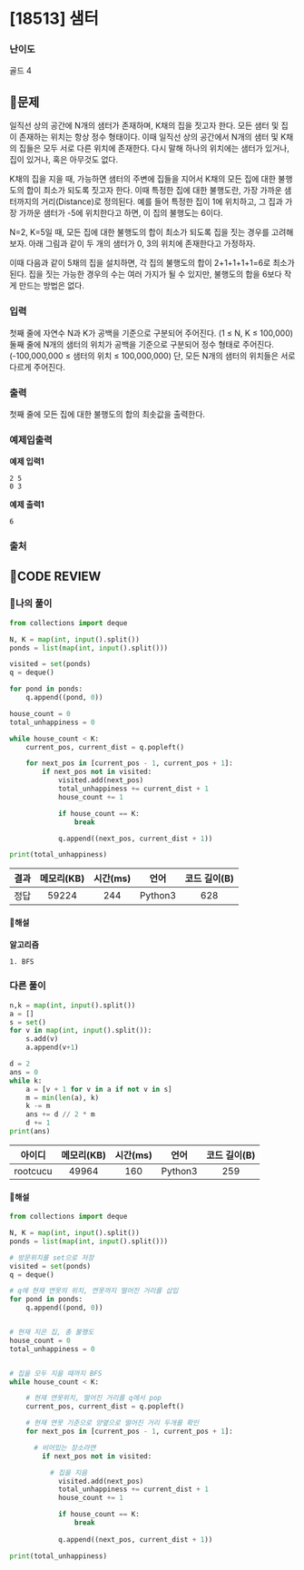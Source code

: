 # [18513] 샘터

### **난이도**
골드 4
## **📝문제**
일직선 상의 공간에 N개의 샘터가 존재하며, K채의 집을 짓고자 한다. 모든 샘터 및 집이 존재하는 위치는 항상 정수 형태이다. 이때 일직선 상의 공간에서 N개의 샘터 및 K채의 집들은 모두 서로 다른 위치에 존재한다. 다시 말해 하나의 위치에는 샘터가 있거나, 집이 있거나, 혹은 아무것도 없다.

K채의 집을 지을 때, 가능하면 샘터의 주변에 집들을 지어서 K채의 모든 집에 대한 불행도의 합이 최소가 되도록 짓고자 한다. 이때 특정한 집에 대한 불행도란, 가장 가까운 샘터까지의 거리(Distance)로 정의된다. 예를 들어 특정한 집이 1에 위치하고, 그 집과 가장 가까운 샘터가 -5에 위치한다고 하면, 이 집의 불행도는 6이다.

N=2, K=5일 때, 모든 집에 대한 불행도의 합이 최소가 되도록 집을 짓는 경우를 고려해보자. 아래 그림과 같이 두 개의 샘터가 0, 3의 위치에 존재한다고 가정하자.



이때 다음과 같이 5채의 집을 설치하면, 각 집의 불행도의 합이 2+1+1+1+1=6로 최소가 된다. 집을 짓는 가능한 경우의 수는 여러 가지가 될 수 있지만, 불행도의 합을 6보다 작게 만드는 방법은 없다.


### **입력**
첫째 줄에 자연수 N과 K가 공백을 기준으로 구분되어 주어진다. (1 ≤ N, K ≤ 100,000) 둘째 줄에 N개의 샘터의 위치가 공백을 기준으로 구분되어 정수 형태로 주어진다. (-100,000,000 ≤ 샘터의 위치 ≤ 100,000,000) 단, 모든 N개의 샘터의 위치들은 서로 다르게 주어진다.
### **출력**
첫째 줄에 모든 집에 대한 불행도의 합의 최솟값을 출력한다.
### **예제입출력**

**예제 입력1**

```
2 5
0 3
```

**예제 출력1**

```
6
```

### **출처**

## **🧐CODE REVIEW**

### **🧾나의 풀이**

```python
from collections import deque

N, K = map(int, input().split())
ponds = list(map(int, input().split()))

visited = set(ponds)
q = deque()

for pond in ponds:
    q.append((pond, 0))

house_count = 0
total_unhappiness = 0

while house_count < K:
    current_pos, current_dist = q.popleft()

    for next_pos in [current_pos - 1, current_pos + 1]:
        if next_pos not in visited:
            visited.add(next_pos)
            total_unhappiness += current_dist + 1
            house_count += 1

            if house_count == K:
                break

            q.append((next_pos, current_dist + 1))

print(total_unhappiness)
```

결과	| 메모리(KB) |	시간(ms) |	언어 |	코드 길이(B)
:----:|:-----:|:-----:|:-----:|:--------:
정답|59224|244|Python3|628
#### **📝해설**

**알고리즘**
```
1. BFS
```

### **다른 풀이**

```python
n,k = map(int, input().split())
a = []
s = set()
for v in map(int, input().split()):
    s.add(v)
    a.append(v+1)

d = 2
ans = 0
while k:
    a = [v + 1 for v in a if not v in s]
    m = min(len(a), k)
    k -= m
    ans += d // 2 * m
    d += 1
print(ans)
```

아이디 | 메모리(KB) |	시간(ms) |	언어 |	코드 길이(B) 
:-----:|:-----:|:-----:|:----:|:--------:
rootcucu|49964|160|Python3|259
#### **📝해설**

```python
from collections import deque

N, K = map(int, input().split())
ponds = list(map(int, input().split()))

# 방문위치를 set으로 저장
visited = set(ponds)
q = deque()

# q에 현재 연못의 위치, 연못까지 떨어진 거리를 삽입
for pond in ponds:
    q.append((pond, 0))


# 현재 지은 집, 총 불행도
house_count = 0
total_unhappiness = 0


# 집을 모두 지을 때까지 BFS
while house_count < K:

    # 현재 연못위치, 떨어진 거리를 q에서 pop
    current_pos, current_dist = q.popleft()

    # 현재 연못 기준으로 양옆으로 떨어진 거리 두개를 확인
    for next_pos in [current_pos - 1, current_pos + 1]:

      # 비어있는 장소라면
        if next_pos not in visited:

          # 집을 지음
            visited.add(next_pos)
            total_unhappiness += current_dist + 1
            house_count += 1

            if house_count == K:
                break
          
            q.append((next_pos, current_dist + 1))

print(total_unhappiness)
```